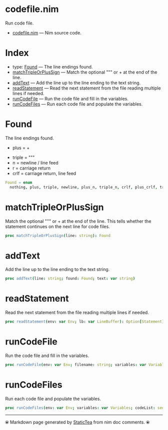 # codefile.nim

Run code file.

* [codefile.nim](../src/codefile.nim) &mdash; Nim source code.
# Index

* type: [Found](#found) &mdash; The line endings found.
* [matchTripleOrPlusSign](#matchtripleorplussign) &mdash; Match the optional """ or + at the end of the line.
* [addText](#addtext) &mdash; Add the line up to the line ending to the text string.
* [readStatement](#readstatement) &mdash; Read the next statement from the file reading multiple lines if needed.
* [runCodeFile](#runcodefile) &mdash; Run the code file and fill in the variables.
* [runCodeFiles](#runcodefiles) &mdash; Run each code file and populate the variables.

# Found

The line endings found.<ul class="simple"><li>plus = +</li>
<li>triple = """</li>
<li>n = newline / line feed</li>
<li>r = carriage return</li>
<li>crlf = carriage return, line feed</li>
</ul>


```nim
Found = enum
  nothing, plus, triple, newline, plus_n, triple_n, crlf, plus_crlf, triple_crlf
```

# matchTripleOrPlusSign

Match the optional """ or + at the end of the line. This tells whether the statement continues on the next line for code files.

```nim
proc matchTripleOrPlusSign(line: string): Found
```

# addText

Add the line up to the line ending to the text string.

```nim
proc addText(line: string; found: Found; text: var string)
```

# readStatement

Read the next statement from the file reading multiple lines if needed.

```nim
proc readStatement(env: var Env; lb: var LineBuffer): Option[Statement]
```

# runCodeFile

Run the code file and fill in the variables.

```nim
proc runCodeFile(env: var Env; filename: string; variables: var Variables)
```

# runCodeFiles

Run each code file and populate the variables.

```nim
proc runCodeFiles(env: var Env; variables: var Variables; codeList: seq[string])
```


---
⦿ Markdown page generated by [StaticTea](https://github.com/flenniken/statictea/) from nim doc comments. ⦿
